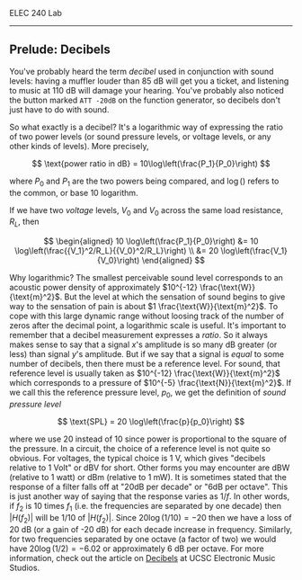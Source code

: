 ELEC 240 Lab

------------------------------------------------------------------------

Prelude: Decibels
-----------------

You've probably heard the term *decibel* used in conjunction with sound levels:
having a muffler louder than 85 dB will get you a ticket, and listening to
music at 110 dB will damage your hearing. You've probably also noticed the
button marked `ATT -20dB` on the function generator, so decibels don't just
have to do with sound. 

So what exactly
is a decibel? It's a logarithmic way of expressing the ratio of two
power levels (or sound pressure levels, or voltage levels, or any other
kinds of levels). More precisely, 

$$
\text{power ratio in dB} = 10\log\left(\frac{P_1}{P_0}\right)
$$

where $P_0$ and $P_1$ are the two powers being compared, and $\log()$ refers to
the common, or base 10 logarithm. 

If we have two *voltage* levels, $V_0$ and
$V_0$ across the same load resistance, $R_L$, then 

$$
\begin{aligned}
10 \log\left(\frac{P_1}{P_0}\right) &= 10 \log\left(\frac{{V_1}^2/R_L}{{V_0}^2/R_L}\right) \\
&= 20 \log\left(\frac{V_1}{V_0}\right)
\end{aligned}
$$

Why logarithmic? The smallest perceivable sound level corresponds to an
acoustic power density of approximately $10^{-12}
\frac{\text{W}}{\text{m}^2}$. But the level at which the sensation of sound
begins to give way to the sensation of pain is about $1
\frac{\text{W}}{\text{m}^2}$.  To cope with this large dynamic range without
loosing track of the number of zeros after the decimal point, a logarithmic
scale is useful. It's important to remember that a decibel measurement
expresses a *ratio*. So it always makes sense to say that a signal $x$'s
amplitude is so many dB greater (or less) than signal $y$'s amplitude.  But if
we say that a signal is *equal* to some number of decibels, then there must be
a reference level. For sound, that reference level is usually taken as
$10^{-12} \frac{\text{W}}{\text{m}^2}$ which corresponds to a pressure of
$10^{-5} \frac{\text{N}}{\text{m}^2}$. If we call this the reference pressure
level, $p_0$, we get the definition of *sound pressure level*

$$
\text{SPL} = 20 \log\left(\frac{p}{p_0}\right)
$$ 

where we use 20 instead of 10 since power is proportional to the square of the
pressure. In a circuit, the choice of a reference level is not quite so
obvious. For voltages, the typical choice is 1 V, which gives "decibels
relative to 1 Volt" or dBV for short. Other forms you may encounter are dBW
(relative to 1 watt) or dBm (relative to 1 mW). It is sometimes stated that the
response of a filter falls off at "20dB per decade" or "6dB per octave". This
is just another way of saying that the response varies as $1/f$. In other
words, if $f_2$ is 10 times $f_1$ (i.e. the frequencies are separated by one
decade) then $\vert H(f_2)\vert$ will be $1/10$ of $\vert H(f_2)\vert$. Since
$20 \log(1/10) = -20$ then we have a loss of 20 dB (or a gain of -20 dB) for
each decade increase in frequency. Similarly, for two frequencies separated by
one octave (a factor of two) we would have $20 \log(1/2) = -6.02$ or
approximately 6 dB per octave. For more information, check out the article on
[Decibels](http://artsites.ucsc.edu/ems/music/tech_background/te-06/teces_06.html)
at UCSC Electronic Music Studios.
